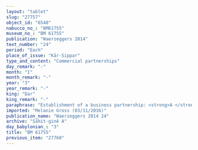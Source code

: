 ```yaml
---
layout: "tablet"
slug: "27757"
object_id: "6548"
nabucco_no_: "BM61755"
museum_no_: "BM 61755"
publication: "Waerzeggers 2014"
text_number: "24"
period: "Each"
place_of_issue: "Kār-Sippar"
type_and_content: "Commercial partnerships"
day_remark: "-"
month: "I"
month_remark: "-"
year: "3"
year_remark: "-"
king: "Dar"
king_remark: "-"
paraphrase: "Establishment of a business partnership: <strong>A </strong>invests 10 minas of silver and <strong>B </strong>invests 5 1/3 minas of silver with stamp-mark (<em>kaspu &scaron;a ginni</em>) by 1/8 alloy (<em>bitqu</em>) per shekel for a business partnership (<em>harrānu</em>) with <strong>B </strong>and<strong> C</strong> as active partners. <strong>C</strong> will run the business (<em>na&scaron;partu alāku</em>) instead of his brother <strong>A</strong><strong> </strong>and together with <strong>B</strong>. Whatever they will generate from (<em>ina muhhi</em>) the sum of 15 1/3 minas of silver, <strong>A </strong>and<strong> B </strong>each will enjoy (<em>akālu</em>) a half share (<em>ahi zitti</em>) in the profit (<em>utru</em>). Beginning with D&ucirc;zu (IV), <strong>B</strong> and <strong>C</strong> will yearly pay 20 shekel of silver from the commonly held property (<em>kar&ucirc;</em>) as rent (<em>idū</em>) for the house to <strong>A</strong>. 4 witnesses and the scribe.<br /> &nbsp;<br /> <strong>A</strong> = Marduk-rēmanni/Bēl-uballiṭ//Ṣāhit-gin&ecirc;; <strong>B </strong>= Nergal-&scaron;umu-iddin/Iqī&scaron;a//Ṣāhit-gin&ecirc;; <strong>C</strong> = Itti-Marduk-balāṭu/Bēl-uballiṭ//Ṣāhit-gin&ecirc;; Scribe = &Scaron;ūzubu/Zababa-ahu-iddin//Ile&rsquo;i-Marduk<br /> &nbsp;"
imported: "Melanie Gross (03/11/2016)"
publication_name: "Waerzeggers 2014 24"
archive: "Ṣāhit-ginê A"
day_babylonian_: "3"
title: "BM 61755"
previous_item: "27760"
---
```

